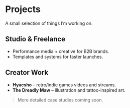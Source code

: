 # Projects

A small selection of things I’m working on.

## Studio & Freelance
- Performance media + creative for B2B brands.
- Templates and systems for faster launches.

## Creator Work
- **Hyacsho** – retro/indie games videos and streams.
- **The Dreadly Maw** – illustration and tattoo-inspired art.

> More detailed case studies coming soon.
